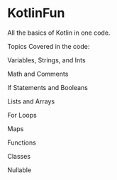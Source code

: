 # KotlinFun
All the basics of Kotlin in one code.

Topics Covered in the code:

Variables, Strings, and Ints

Math and Comments

If Statements and Booleans

Lists and Arrays

For Loops

Maps

Functions

Classes

Nullable
